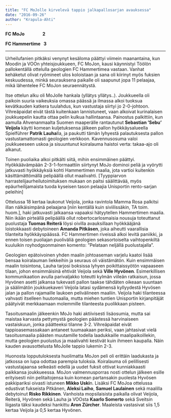 ```yaml
---
title: "FC MoJolle kirvelevä tappio jalkapallosarjan avauksessa"
date: "2016-09-26"
author: "Krapula-Ahti"
---
```


**FC MoJo                 2**

**FC Hammertime   3**

* * *

Urheilufanien pitkäksi venynyt kesäloma päättyi viimein maanantaina, kun Moodin ja VOOn yhteisjoukkueen, FC MoJon, kausi käynnistyi Töölön pallokentällä ottelulla geologien FC Hammertimea vastaan. Vanhat kehäketut olivat ryömineet ulos koloistaan ja sana oli kiirinyt myös fuksien keskuudessa, minkä seurauksena paikalle oli saapunut jopa 11 pelaajaa, mikä lähentelee FC MoJon seuraennätystä.

Itse ottelun alku oli MoJolle hankala (yllätys yllätys..). Joukkueella oli paikoin suuria vaikeuksia omassa päässä ja ilmassa alkoi tuoksua kevätkauden katkera tuulahdus, kun vastustaja siirtyi jo 2-0-johtoon. Vihreäpaidat eivät tästä kuitenkaan lannistuneet, vaan alkoivat kurinalaisen joukkuepelin kautta ottaa pelin kulkua hallintaansa. Painostus palkittiin, kun aamulla Ahvenanmaalta Suomen maaperälle rantautunut **Sebastian ’Sebu’ Veijola** käytti komean kuljetuksensa jälkeen pallon hyökkäysalueella Spielführer **Patrik Lauha**lla, ja paukutti tämän lyhyestä palautuksesta pallon vastustamattomasti geologien verkkoon. Kavennusosuma valoi joukkueeseen uskoa ja sisuuntunut koiralauma haistoi verta: takaa-ajo oli alkanut.

Toinen puoliaika alkoi pitkälti siitä, mihin ensimmäinen päättyi. Hyökkäävämpään 2-3-1-formaattiin siirtynyt MoJo dominoi peliä ja vyörytti jatkuvasti hyökkäyksiä kohti Hammertimen maalia, jota vartioi kuitenkin käsittämättömällä pelipäällä ollut maalivahti. \[Tyyppiarvon harrastelijaurheilutoimituksen mukaan on paitsi säälittävää, myös epäurheilijamaista tuoda kyseisen tason pelaajia Unisportin rento-sarjan peleihin\]

Ottelussa 18 kertaa laukonut Veijola, jonka ravintola Mamma Rosa palkitsi illan nälkäisimpänä pelaajana \[niin kentällä kuin siviilissäkin, TA toim. huom.\], haki jatkuvasti jalkaansa vapaaksi hätyytellen Hammertimen maalia. Niin ikään pirteällä pelipäällä ollut robertocarlosmaisia nousuja toteuttanut puolustaja **Tuomas Reiterä** löysi oivilla avauksillaan hyökkääjänä loistokkaasti debytoineen **Amanda Pitkäsen**, joka aiheutti vaarallisia tilanteita hyökkäyspäässä. FC Hammertimen riveissä alkoi levitä paniikki, ja ennen toisen puoliajan puoliväliä geologien sekasortoiselta vaihtopenkiltä kuuluikin royhodgsonmainen komento: ”Pelataan neljällä puolustajalla”.

Geologien epätoivoinen yhden maalin johtoaseman varjelu kaatoi lisää bensaa koiralauman liekkeihin ja seuraus oli väistämätön. Kuin ensimmäisen maalin toisintona, Lauha tarjosi boksissa lyhyen poikittaissyötön vapaaseen tilaan, johon ensimmäisinä ehtivät Veijola sekä **Ville Hyvönen**. Esimerkillisen kommunikaation avulla parivaljakko toteutti kylmän viileän ratkaisun, jossa Hyvönen asetti jalkansa tukevasti pallon taakse tähdäten oikeaan suuntaan ja säälimätön joukkuekaveri Veijola latasi sydämensä kyllyydestä Hyvösen jalan ja pallon rajamaille laukoen pelivälineen maaliin. Veijola haki tilanteessa vahvasti itselleen huutomaalia, mutta miehen tuntien Unisportin kirjanpitäjät päätyivät merkkaamaan molemmille tilanteesta puolikkaan pisteen.

<!--\[caption id="" align="alignnone" width="216"\]![Sebu Veijola teki ottelussa 1,5 maalia](https://doc-0c-7g-docs.googleusercontent.com/docs/securesc/ha0ro937gcuc7l7deffksulhg5h7mbp1/tn3lg00t2r9ru6tkditj97rhe4s6ntni/1474898400000/08849784491103088722/*/0B_b9XIivn7p3WkFVSksxc25zdkE) Sebu Veijola teki ottelussa 1,5 maalia\[/caption\]-->

Tasoitusmaalin jälkeenkin MoJo haki aktiivisesti lisäosumia, mutta sai maistaa karvasta pettymystä geologien päästessä harvinaiseen vastaiskuun, jonka päätteeksi tilanne 3-2. Vihreäpaidat eivät tappioasemassakaan antaneet tuumaakaan periksi, vaan jahtasivat vielä tasoitusmaalia päästen muutamille todella laadukkaille maalipaikoillekin, mutta geologien puolustus ja maalivahti kestivät kuin ihmeen kaupalla. Näin kauden avausottelusta MoJolle tappio lukemin 2-3.

Huonosta lopputuloksesta huolimatta MoJon peli oli erittäin laadukasta ja jatkossa on lupa odottaa parempia tuloksia. Koiralauma oli pelillisesti vastustajaansa selkeästi edellä ja uudet fuksit ottivat kunniakkaasti paikkansa joukkueessa. MoJon valmennusporras nosti ottelun jälkeen esille erityisesti niin pelitaitojensa kuin komean partansakin puolesta Hyvösen pakkipariksi oivasti istuneen **Mikko Uski**n. Lisäksi FC MoJoa ottelussa edustivat fukseista Pitkänen, **Aleksi Laiho**, **Samuel Laulainen** sekä maalilla debytoinut **Risko Rikkinen**. Vanhoista mopsilaisista paikalla olivat Veijola, Reiterä, Hyvönen sekä Lauha ja VOOsta **Kaarlo Somerto** sekä Sveitsin liigasta täksi kaudeksi hankittu **Aron Zürcher**. Maaleista vastasivat siis 1,5 kertaa Veijola ja 0,5 kertaa Hyvönen.

<!--\[caption id="" align="alignnone" width="216"\]![Patrik Lauha johtaa ensimmäisen ottelun jälkeen FC MoJon sisäistä pistepörssiä tehoilla 0+2](https://doc-14-7g-docs.googleusercontent.com/docs/securesc/ha0ro937gcuc7l7deffksulhg5h7mbp1/2qur20u7qm3s5nr7qijp17hc2nvdqvi2/1474898400000/08849784491103088722/*/0B_b9XIivn7p3ZWdobmxrR09WQnc) Patrik Lauha johtaa ensimmäisen ottelun jälkeen FC MoJon sisäistä pistepörssiä tehoilla 0+2\[/caption\]-->
